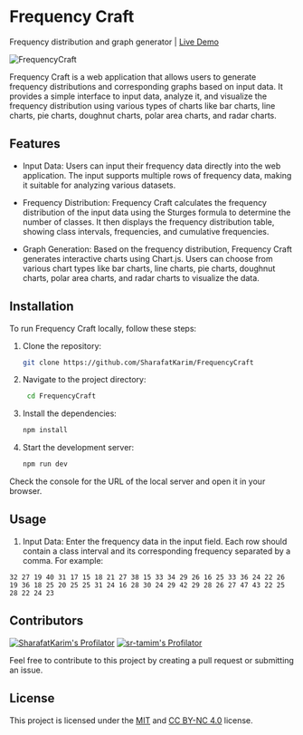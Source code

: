 # Frequency Craft

Frequency distribution and graph generator | [Live Demo](#TO-DO)

![FrequencyCraft](https://socialify.git.ci/SharafatKarim/FrequencyCraft/image?description=1&descriptionEditable=Frequency%20Craft%20is%20a%20web%20application%20that%20allows%20users%20to%20generate%20frequency%20distributions%20and%20corresponding%20graphs%20based%20on%20input%20data.&font=Bitter&forks=1&issues=1&language=1&name=1&pattern=Formal%20Invitation&pulls=1&stargazers=1&theme=Auto)

Frequency Craft is a web application that allows users to generate frequency distributions and corresponding graphs based on input data. It provides a simple interface to input data, analyze it, and visualize the frequency distribution using various types of charts like bar charts, line charts, pie charts, doughnut charts, polar area charts, and radar charts.

## Features

- Input Data: Users can input their frequency data directly into the web application. The input supports multiple rows of frequency data, making it suitable for analyzing various datasets.

- Frequency Distribution: Frequency Craft calculates the frequency distribution of the input data using the Sturges formula to determine the number of classes. It then displays the frequency distribution table, showing class intervals, frequencies, and cumulative frequencies.

- Graph Generation: Based on the frequency distribution, Frequency Craft generates interactive charts using Chart.js. Users can choose from various chart types like bar charts, line charts, pie charts, doughnut charts, polar area charts, and radar charts to visualize the data.

## Installation

To run Frequency Craft locally, follow these steps:

1. Clone the repository:

   ```bash
   git clone https://github.com/SharafatKarim/FrequencyCraft
   ```

2. Navigate to the project directory:

   ```bash
    cd FrequencyCraft
    ```

3. Install the dependencies:

    ```bash
    npm install
    ```

4. Start the development server:

    ```bash
    npm run dev
    ```

Check the console for the URL of the local server and open it in your browser.

## Usage

1. Input Data: Enter the frequency data in the input field. Each row should contain a class interval and its corresponding frequency separated by a comma. For example:

```text
32 27 19 40 31 17 15 18 21 27 38 15 33 34 29 26 16 25 33 36 24 22 26 19 36 18 25 20 25 25 31 24 16 28 30 24 29 42 29 28 26 27 47 43 22 25 28 22 24 23
```

## Contributors

[![SharafatKarim's Profilator](https://profilator.deno.dev/SharafatKarim?v=1.0.0.alpha.4)](https://github.com/SharafatKarim)
[![sr-tamim's Profilator](https://profilator.deno.dev/sr-tamim?v=1.0.0.alpha.4)](https://github.com/sr-tamim)

Feel free to contribute to this project by creating a pull request or submitting an issue.

## License

This project is licensed under the [MIT](LICENSE) and [CC BY-NC 4.0](https://creativecommons.org/licenses/by-nc/4.0/) license.
